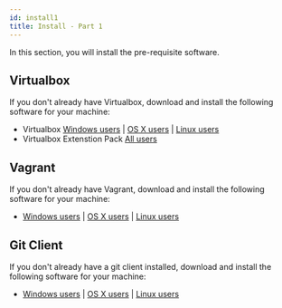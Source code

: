 ```yaml
---
id: install1
title: Install - Part 1
---
```


In this section, you will install the pre-requisite software.

## Virtualbox

If you don't already have Virtualbox, download and install the following software for your machine:

 - Virtualbox [Windows users](https://download.virtualbox.org/virtualbox/6.1.14/VirtualBox-6.1.14-140239-Win.exe) | [OS X users](https://download.virtualbox.org/virtualbox/6.1.14/VirtualBox-6.1.14-140239-OSX.dmg) | [Linux users](https://www.virtualbox.org/wiki/Linux_Downloads)
 - Virtualbox Extenstion Pack [All users](https://download.virtualbox.org/virtualbox/6.1.14/Oracle_VM_VirtualBox_Extension_Pack-6.1.14.vbox-extpack)

## Vagrant

If you don't already have Vagrant, download and install the following software for your machine:

- [Windows users](https://releases.hashicorp.com/vagrant/2.2.10/vagrant_2.2.10_x86_64.msi) | [OS X users](https://releases.hashicorp.com/vagrant/2.2.10/vagrant_2.2.10_x86_64.dmg) | [Linux users](https://www.vagrantup.com/downloads)

## Git Client

If you don't already have a git client installed, download and install the following software for your machine:

- [Windows users](https://git-scm.com/download/win) | [OS X users](https://git-scm.com/download/mac) | [Linux users](https://git-scm.com/download/linux)
